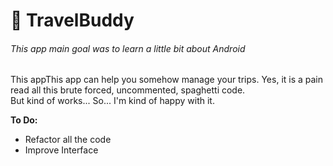 # :station: TravelBuddy
###### This app main goal was to learn a little bit about Android

This appThis app can help you somehow manage your trips.
Yes, it is a pain read all this brute forced, uncommented, spaghetti code.  
But kind of works... So... I'm kind of happy with it.

**To Do:**
+ Refactor all the code
+ Improve Interface
